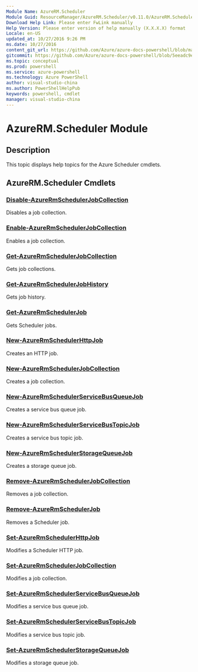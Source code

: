 ```yaml
---
Module Name: AzureRM.Scheduler
Module Guid: ResourceManager/AzureRM.Scheduler/v0.11.0/AzureRM.Scheduler.md
Download Help Link: Please enter FwLink manually
Help Version: Please enter version of help manually (X.X.X.X) format
Locale: en-US
updated_at: 10/27/2016 9:26 PM
ms.date: 10/27/2016
content_git_url: https://github.com/Azure/azure-docs-powershell/blob/master/azureps-cmdlets-docs/ResourceManager/AzureRM.Scheduler/v0.11.0/AzureRM.Scheduler.md
gitcommit: https://github.com/Azure/azure-docs-powershell/blob/5eeadc9e4cb2922fcef5161f87c5588a44622a76/azureps-cmdlets-docs/ResourceManager/AzureRM.Scheduler/v0.11.0/AzureRM.Scheduler.md
ms.topic: conceptual
ms.prod: powershell
ms.service: azure-powershell
ms.technology: Azure PowerShell
author: visual-studio-china
ms.author: PowerShellHelpPub
keywords: powershell, cmdlet
manager: visual-studio-china
---
```


# AzureRM.Scheduler Module
## Description
This topic displays help topics for the Azure Scheduler cmdlets.

## AzureRM.Scheduler Cmdlets
### [Disable-AzureRmSchedulerJobCollection](./Disable-AzureRmSchedulerJobCollection.md)
Disables a job collection.


### [Enable-AzureRmSchedulerJobCollection](./Enable-AzureRmSchedulerJobCollection.md)
Enables a job collection.


### [Get-AzureRmSchedulerJobCollection](./Get-AzureRmSchedulerJobCollection.md)
Gets job collections.


### [Get-AzureRmSchedulerJobHistory](./Get-AzureRmSchedulerJobHistory.md)
Gets job history.


### [Get-AzureRmSchedulerJob](./Get-AzureRmSchedulerJob.md)
Gets Scheduler jobs.


### [New-AzureRmSchedulerHttpJob](./New-AzureRmSchedulerHttpJob.md)
Creates an HTTP job.


### [New-AzureRmSchedulerJobCollection](./New-AzureRmSchedulerJobCollection.md)
Creates a job collection.


### [New-AzureRmSchedulerServiceBusQueueJob](./New-AzureRmSchedulerServiceBusQueueJob.md)
Creates a service bus queue job.


### [New-AzureRmSchedulerServiceBusTopicJob](./New-AzureRmSchedulerServiceBusTopicJob.md)
Creates a service bus topic job.


### [New-AzureRmSchedulerStorageQueueJob](./New-AzureRmSchedulerStorageQueueJob.md)
Creates a storage queue job.


### [Remove-AzureRmSchedulerJobCollection](./Remove-AzureRmSchedulerJobCollection.md)
Removes a job collection.


### [Remove-AzureRmSchedulerJob](./Remove-AzureRmSchedulerJob.md)
Removes a Scheduler job.


### [Set-AzureRmSchedulerHttpJob](./Set-AzureRmSchedulerHttpJob.md)
Modifies a Scheduler HTTP job.


### [Set-AzureRmSchedulerJobCollection](./Set-AzureRmSchedulerJobCollection.md)
Modifies a job collection.


### [Set-AzureRmSchedulerServiceBusQueueJob](./Set-AzureRmSchedulerServiceBusQueueJob.md)
Modifies a service bus queue job.


### [Set-AzureRmSchedulerServiceBusTopicJob](./Set-AzureRmSchedulerServiceBusTopicJob.md)
Modifies a service bus topic job.


### [Set-AzureRmSchedulerStorageQueueJob](./Set-AzureRmSchedulerStorageQueueJob.md)
Modifies a storage queue job.



